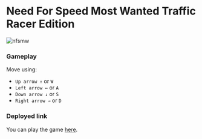 # Need For Speed Most Wanted Traffic Racer Edition

![nfsmw](https://cdna.artstation.com/p/assets/images/images/039/001/058/large/-nfs-mw-3.jpg?1624651166)

### Gameplay
  Move using:
- `Up arrow ↑` or `W`
- `Left arrow ←` or `A`
- `Down arrow ↓` or `S`
- `Right arrow →` or `D`

### Deployed link
You can play the game [here](https://marvelous-profiterole-5a2299.netlify.app/index.html).


